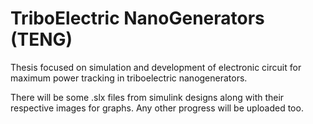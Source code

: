 # TriboElectric NanoGenerators (TENG) 
Thesis focused on simulation and development of electronic circuit for maximum power tracking in triboelectric nanogenerators.


There will be some .slx files from simulink designs along with their respective images for graphs.
Any other progress will be uploaded too.
